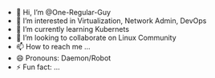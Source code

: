 - 👋 Hi, I’m @One-Regular-Guy
- 👀 I’m interested in Virtualization, Network Admin, DevOps
- 🌱 I’m currently learning Kubernets
- 💞️ I’m looking to collaborate on Linux Community
- 📫 How to reach me ...
- 😄 Pronouns: Daemon/Robot
- ⚡ Fun fact: ...

<!---
One-Regular-Guy/One-Regular-Guy is a ✨ special ✨ repository because its `README.md` (this file) appears on your GitHub profile.
You can click the Preview link to take a look at your changes.
--->
